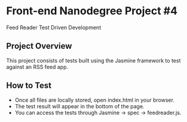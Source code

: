 # Front-end Nanodegree Project #4

Feed Reader Test Driven Development


## Project Overview
This project consists of tests built using the Jasmine framework to test against an RSS feed app.


## How to Test
* Once all files are locally stored, open index.html in your browser.
* The test result will appear in the bottom of the page.
* You can access the tests through Jasmine -> spec -> feedreader.js.





